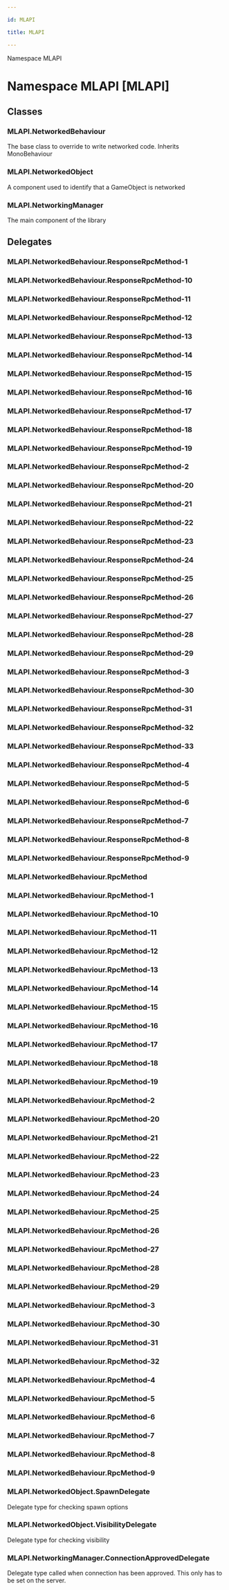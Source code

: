 ```yaml
---

id: MLAPI

title: MLAPI

---
```


Namespace MLAPI

# Namespace MLAPI [MLAPI]

<div class="markdown level0 summary" markdown="1">

</div>

<div class="markdown level0 conceptual" markdown="1">

</div>

<div class="markdown level0 remarks" markdown="1">

</div>

## Classes

### MLAPI.NetworkedBehaviour

<div class="section" markdown="1">

The base class to override to write networked code. Inherits
MonoBehaviour

</div>

### MLAPI.NetworkedObject

<div class="section" markdown="1">

A component used to identify that a GameObject is networked

</div>

### MLAPI.NetworkingManager

<div class="section" markdown="1">

The main component of the library

</div>

## Delegates

### MLAPI.NetworkedBehaviour.ResponseRpcMethod-1

<div class="section" markdown="1">

</div>

### MLAPI.NetworkedBehaviour.ResponseRpcMethod-10

<div class="section" markdown="1">

</div>

### MLAPI.NetworkedBehaviour.ResponseRpcMethod-11

<div class="section" markdown="1">

</div>

### MLAPI.NetworkedBehaviour.ResponseRpcMethod-12

<div class="section" markdown="1">

</div>

### MLAPI.NetworkedBehaviour.ResponseRpcMethod-13

<div class="section" markdown="1">

</div>

### MLAPI.NetworkedBehaviour.ResponseRpcMethod-14

<div class="section" markdown="1">

</div>

### MLAPI.NetworkedBehaviour.ResponseRpcMethod-15

<div class="section" markdown="1">

</div>

### MLAPI.NetworkedBehaviour.ResponseRpcMethod-16

<div class="section" markdown="1">

</div>

### MLAPI.NetworkedBehaviour.ResponseRpcMethod-17

<div class="section" markdown="1">

</div>

### MLAPI.NetworkedBehaviour.ResponseRpcMethod-18

<div class="section" markdown="1">

</div>

### MLAPI.NetworkedBehaviour.ResponseRpcMethod-19

<div class="section" markdown="1">

</div>

### MLAPI.NetworkedBehaviour.ResponseRpcMethod-2

<div class="section" markdown="1">

</div>

### MLAPI.NetworkedBehaviour.ResponseRpcMethod-20

<div class="section" markdown="1">

</div>

### MLAPI.NetworkedBehaviour.ResponseRpcMethod-21

<div class="section" markdown="1">

</div>

### MLAPI.NetworkedBehaviour.ResponseRpcMethod-22

<div class="section" markdown="1">

</div>

### MLAPI.NetworkedBehaviour.ResponseRpcMethod-23

<div class="section" markdown="1">

</div>

### MLAPI.NetworkedBehaviour.ResponseRpcMethod-24

<div class="section" markdown="1">

</div>

### MLAPI.NetworkedBehaviour.ResponseRpcMethod-25

<div class="section" markdown="1">

</div>

### MLAPI.NetworkedBehaviour.ResponseRpcMethod-26

<div class="section" markdown="1">

</div>

### MLAPI.NetworkedBehaviour.ResponseRpcMethod-27

<div class="section" markdown="1">

</div>

### MLAPI.NetworkedBehaviour.ResponseRpcMethod-28

<div class="section" markdown="1">

</div>

### MLAPI.NetworkedBehaviour.ResponseRpcMethod-29

<div class="section" markdown="1">

</div>

### MLAPI.NetworkedBehaviour.ResponseRpcMethod-3

<div class="section" markdown="1">

</div>

### MLAPI.NetworkedBehaviour.ResponseRpcMethod-30

<div class="section" markdown="1">

</div>

### MLAPI.NetworkedBehaviour.ResponseRpcMethod-31

<div class="section" markdown="1">

</div>

### MLAPI.NetworkedBehaviour.ResponseRpcMethod-32

<div class="section" markdown="1">

</div>

### MLAPI.NetworkedBehaviour.ResponseRpcMethod-33

<div class="section" markdown="1">

</div>

### MLAPI.NetworkedBehaviour.ResponseRpcMethod-4

<div class="section" markdown="1">

</div>

### MLAPI.NetworkedBehaviour.ResponseRpcMethod-5

<div class="section" markdown="1">

</div>

### MLAPI.NetworkedBehaviour.ResponseRpcMethod-6

<div class="section" markdown="1">

</div>

### MLAPI.NetworkedBehaviour.ResponseRpcMethod-7

<div class="section" markdown="1">

</div>

### MLAPI.NetworkedBehaviour.ResponseRpcMethod-8

<div class="section" markdown="1">

</div>

### MLAPI.NetworkedBehaviour.ResponseRpcMethod-9

<div class="section" markdown="1">

</div>

### MLAPI.NetworkedBehaviour.RpcMethod

<div class="section" markdown="1">

</div>

### MLAPI.NetworkedBehaviour.RpcMethod-1

<div class="section" markdown="1">

</div>

### MLAPI.NetworkedBehaviour.RpcMethod-10

<div class="section" markdown="1">

</div>

### MLAPI.NetworkedBehaviour.RpcMethod-11

<div class="section" markdown="1">

</div>

### MLAPI.NetworkedBehaviour.RpcMethod-12

<div class="section" markdown="1">

</div>

### MLAPI.NetworkedBehaviour.RpcMethod-13

<div class="section" markdown="1">

</div>

### MLAPI.NetworkedBehaviour.RpcMethod-14

<div class="section" markdown="1">

</div>

### MLAPI.NetworkedBehaviour.RpcMethod-15

<div class="section" markdown="1">

</div>

### MLAPI.NetworkedBehaviour.RpcMethod-16

<div class="section" markdown="1">

</div>

### MLAPI.NetworkedBehaviour.RpcMethod-17

<div class="section" markdown="1">

</div>

### MLAPI.NetworkedBehaviour.RpcMethod-18

<div class="section" markdown="1">

</div>

### MLAPI.NetworkedBehaviour.RpcMethod-19

<div class="section" markdown="1">

</div>

### MLAPI.NetworkedBehaviour.RpcMethod-2

<div class="section" markdown="1">

</div>

### MLAPI.NetworkedBehaviour.RpcMethod-20

<div class="section" markdown="1">

</div>

### MLAPI.NetworkedBehaviour.RpcMethod-21

<div class="section" markdown="1">

</div>

### MLAPI.NetworkedBehaviour.RpcMethod-22

<div class="section" markdown="1">

</div>

### MLAPI.NetworkedBehaviour.RpcMethod-23

<div class="section" markdown="1">

</div>

### MLAPI.NetworkedBehaviour.RpcMethod-24

<div class="section" markdown="1">

</div>

### MLAPI.NetworkedBehaviour.RpcMethod-25

<div class="section" markdown="1">

</div>

### MLAPI.NetworkedBehaviour.RpcMethod-26

<div class="section" markdown="1">

</div>

### MLAPI.NetworkedBehaviour.RpcMethod-27

<div class="section" markdown="1">

</div>

### MLAPI.NetworkedBehaviour.RpcMethod-28

<div class="section" markdown="1">

</div>

### MLAPI.NetworkedBehaviour.RpcMethod-29

<div class="section" markdown="1">

</div>

### MLAPI.NetworkedBehaviour.RpcMethod-3

<div class="section" markdown="1">

</div>

### MLAPI.NetworkedBehaviour.RpcMethod-30

<div class="section" markdown="1">

</div>

### MLAPI.NetworkedBehaviour.RpcMethod-31

<div class="section" markdown="1">

</div>

### MLAPI.NetworkedBehaviour.RpcMethod-32

<div class="section" markdown="1">

</div>

### MLAPI.NetworkedBehaviour.RpcMethod-4

<div class="section" markdown="1">

</div>

### MLAPI.NetworkedBehaviour.RpcMethod-5

<div class="section" markdown="1">

</div>

### MLAPI.NetworkedBehaviour.RpcMethod-6

<div class="section" markdown="1">

</div>

### MLAPI.NetworkedBehaviour.RpcMethod-7

<div class="section" markdown="1">

</div>

### MLAPI.NetworkedBehaviour.RpcMethod-8

<div class="section" markdown="1">

</div>

### MLAPI.NetworkedBehaviour.RpcMethod-9

<div class="section" markdown="1">

</div>

### MLAPI.NetworkedObject.SpawnDelegate

<div class="section" markdown="1">

Delegate type for checking spawn options

</div>

### MLAPI.NetworkedObject.VisibilityDelegate

<div class="section" markdown="1">

Delegate type for checking visibility

</div>

### MLAPI.NetworkingManager.ConnectionApprovedDelegate

<div class="section" markdown="1">

Delegate type called when connection has been approved. This only has to
be set on the server.

</div>

